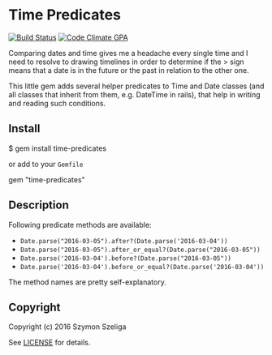 # Time Predicates

[![Build Status](https://secure.travis-ci.org/Szeliga/time-predicates.svg?branch=master)](https://travis-ci.org/Szeliga/time-predicates)
[![Code Climate GPA](https://codeclimate.com/github/Szeliga/time-predicates/badges/gpa.svg)](https://codeclimate.com/github/Szeliga/time-predicates)

Comparing dates and time gives me a headache every single time and I need to resolve to drawing timelines in order to determine if the > sign means that a date is in the future or the past in relation to the other one.

This little gem adds several helper predicates to Time and Date classes (and all classes that inherit from them, e.g. DateTime in rails), that help in writing and reading such conditions.

## Install

$ gem install time-predicates

or add to your `Gemfile`

gem "time-predicates"

## Description

Following predicate methods are available:

* `Date.parse("2016-03-05").after?(Date.parse('2016-03-04'))`
* `Date.parse("2016-03-05").after_or_equal?(Date.parse("2016-03-05"))`
* `Date.parse('2016-03-04').before?(Date.parse("2016-03-05"))`
* `Date.parse('2016-03-04').before_or_equal?(Date.parse('2016-03-04'))`

The method names are pretty self-explanatory.

## Copyright

Copyright (c) 2016 Szymon Szeliga

See [LICENSE](LICENSE.txt) for details.
